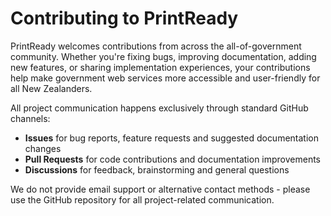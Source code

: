 # Contributing to PrintReady 

PrintReady welcomes contributions from across the all-of-government community. Whether you're fixing bugs, improving documentation, adding new features, or sharing implementation experiences, your contributions help make government web services more accessible and user-friendly for all New Zealanders.

All project communication happens exclusively through standard GitHub channels:

* **Issues** for bug reports, feature requests and suggested documentation changes
* **Pull Requests** for code contributions and documentation improvements
* **Discussions** for feedback, brainstorming and general questions 

We do not provide email support or alternative contact methods - please use the GitHub repository for all project-related communication.